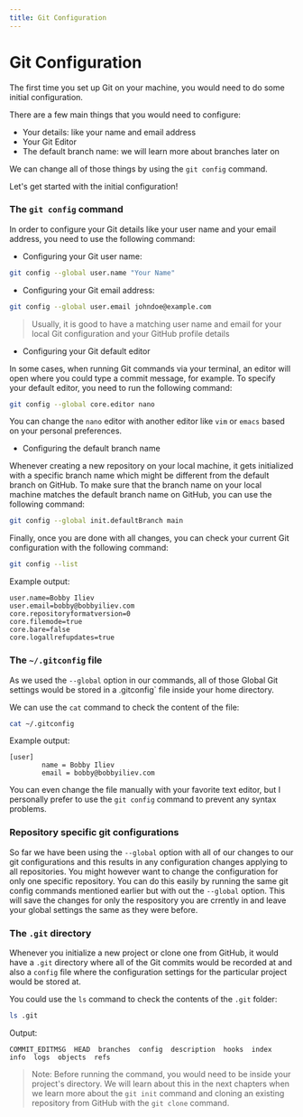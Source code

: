 ```yaml
---
title: Git Configuration
---
```


# Git Configuration

The first time you set up Git on your machine, you would need to do some initial configuration.

There are a few main things that you would need to configure:

* Your details: like your name and email address
* Your Git Editor
* The default branch name: we will learn more about branches later on

We can change all of those things by using the `git config` command.

Let's get started with the initial configuration!

### The `git config` command

In order to configure your Git details like your user name and your email address, you need to use the following command:

* Configuring your Git user name:

```bash
git config --global user.name "Your Name"
```

* Configuring your Git email address:

```bash
git config --global user.email johndoe@example.com
```

> Usually, it is good to have a matching user name and email for your local Git configuration and your GitHub profile details

* Configuring your Git default editor

In some cases, when running Git commands via your terminal, an editor will open where you could type a commit message, for example. To specify your default editor, you need to run the following command:

```bash
git config --global core.editor nano
```

You can change the `nano` editor with another editor like `vim` or `emacs` based on your personal preferences.

* Configuring the default branch name

Whenever creating a new repository on your local machine, it gets initialized with a specific branch name which might be different from the default branch on GitHub. To make sure that the branch name on your local machine matches the default branch name on GitHub, you can use the following command:

```bash
git config --global init.defaultBranch main
```

Finally, once you are done with all changes, you can check your current Git configuration with the following command:

```bash
git config --list
```

Example output:

```
user.name=Bobby Iliev
user.email=bobby@bobbyiliev.com
core.repositoryformatversion=0
core.filemode=true
core.bare=false
core.logallrefupdates=true
```

### The `~/.gitconfig` file

As we used the `--global` option in our commands, all of those Global Git settings would be stored in a .gitconfig` file inside your home directory.

We can use the `cat` command to check the content of the file:

```bash
cat ~/.gitconfig
```

Example output:

```
[user]
        name = Bobby Iliev
        email = bobby@bobbyiliev.com
```

You can even change the file manually with your favorite text editor, but I personally prefer to use the `git config` command to prevent any syntax problems.

### Repository specific git configurations

So far we have been using the `--global` option with all of our changes to our git configurations and this results in any configuration changes applying to all repositories. You might however want to change the configuration for only one specific repository. 
You can do this easily by running the same git config commands mentioned earlier but with out the `--global` option. This will save the changes for only the respository you are crrently in and leave your global settings the same as they were before. 

### The `.git` directory

Whenever you initialize a new project or clone one from GitHub, it would have a `.git` directory where all of the Git commits would be recorded at and also a `config` file where the configuration settings for the particular project would be stored at.

You could use the `ls` command to check the contents of the `.git` folder:

```bash
ls .git
```

Output:

```
COMMIT_EDITMSG  HEAD  branches  config  description  hooks  index  info  logs  objects  refs
```

> Note: Before running the command, you would need to be inside your project's directory. We will learn about this in the next chapters when we learn more about the `git init` command and cloning an existing repository from GitHub with the `git clone` command.
